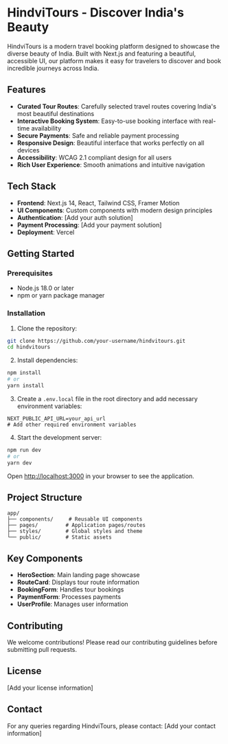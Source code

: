 # HindviTours - Discover India's Beauty

HindviTours is a modern travel booking platform designed to showcase the diverse beauty of India. Built with Next.js and featuring a beautiful, accessible UI, our platform makes it easy for travelers to discover and book incredible journeys across India.

## Features

- **Curated Tour Routes**: Carefully selected travel routes covering India's most beautiful destinations
- **Interactive Booking System**: Easy-to-use booking interface with real-time availability
- **Secure Payments**: Safe and reliable payment processing
- **Responsive Design**: Beautiful interface that works perfectly on all devices
- **Accessibility**: WCAG 2.1 compliant design for all users
- **Rich User Experience**: Smooth animations and intuitive navigation

## Tech Stack

- **Frontend**: Next.js 14, React, Tailwind CSS, Framer Motion
- **UI Components**: Custom components with modern design principles
- **Authentication**: [Add your auth solution]
- **Payment Processing**: [Add your payment solution]
- **Deployment**: Vercel

## Getting Started

### Prerequisites

- Node.js 18.0 or later
- npm or yarn package manager

### Installation

1. Clone the repository:
```bash
git clone https://github.com/your-username/hindvitours.git
cd hindvitours
```

2. Install dependencies:
```bash
npm install
# or
yarn install
```

3. Create a `.env.local` file in the root directory and add necessary environment variables:
```env
NEXT_PUBLIC_API_URL=your_api_url
# Add other required environment variables
```

4. Start the development server:
```bash
npm run dev
# or
yarn dev
```

Open [http://localhost:3000](http://localhost:3000) in your browser to see the application.

## Project Structure

```
app/
├── components/     # Reusable UI components
├── pages/         # Application pages/routes
├── styles/        # Global styles and theme
└── public/        # Static assets
```

## Key Components

- **HeroSection**: Main landing page showcase
- **RouteCard**: Displays tour route information
- **BookingForm**: Handles tour bookings
- **PaymentForm**: Processes payments
- **UserProfile**: Manages user information

## Contributing

We welcome contributions! Please read our contributing guidelines before submitting pull requests.

## License

[Add your license information]

## Contact

For any queries regarding HindviTours, please contact:
[Add your contact information]

